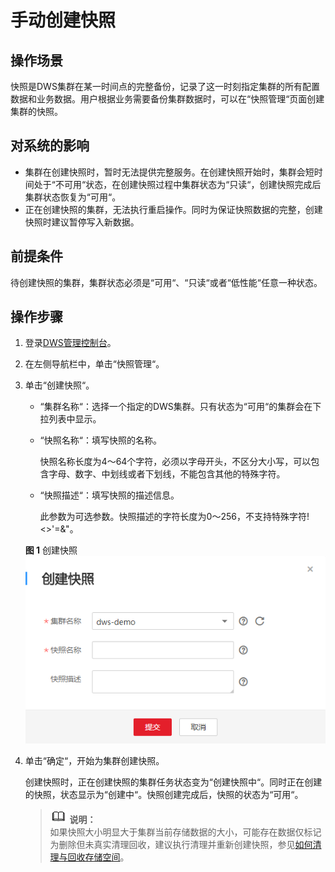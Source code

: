 # 手动创建快照<a name="dws_01_0028"></a>

## 操作场景<a name="section43782126162722"></a>

快照是DWS集群在某一时间点的完整备份，记录了这一时刻指定集群的所有配置数据和业务数据。用户根据业务需要备份集群数据时，可以在“快照管理“页面创建集群的快照。

## 对系统的影响<a name="section58322299102818"></a>

-   集群在创建快照时，暂时无法提供完整服务。在创建快照开始时，集群会短时间处于“不可用“状态，在创建快照过程中集群状态为“只读“，创建快照完成后集群状态恢复为“可用“。
-   正在创建快照的集群，无法执行重启操作。同时为保证快照数据的完整，创建快照时建议暂停写入新数据。

## 前提条件<a name="section45319154111313"></a>

待创建快照的集群，集群状态必须是“可用“、“只读“或者“低性能“任意一种状态。

## 操作步骤<a name="section42775510105343"></a>

1.  登录[DWS管理控制台](https://console.huaweicloud.com/dws)。
2.  在左侧导航栏中，单击“快照管理“。
3.  单击“创建快照“。

    -   “集群名称“：选择一个指定的DWS集群。只有状态为“可用“的集群会在下拉列表中显示。
    -   “快照名称“：填写快照的名称。

        快照名称长度为4～64个字符，必须以字母开头，不区分大小写，可以包含字母、数字、中划线或者下划线，不能包含其他的特殊字符。

    -   “快照描述“：填写快照的描述信息。

        此参数为可选参数。快照描述的字符长度为0～256，不支持特殊字符!<\>'=&"。


    **图 1**  创建快照<a name="fig1035251145610"></a>  
    ![](figures/创建快照.png "创建快照")

4.  单击“确定“，开始为集群创建快照。

    创建快照时，正在创建快照的集群任务状态变为“创建快照中“。同时正在创建的快照，状态显示为“创建中“。快照创建完成后，快照的状态为“可用“。

    >![](public_sys-resources/icon-note.gif) **说明：**   
    >如果快照大小明显大于集群当前存储数据的大小，可能存在数据仅标记为删除但未真实清理回收，建议执行清理并重新创建快照，参见[如何清理与回收存储空间](https://support.huaweicloud.com/dws_faq/dws_03_0033.html)。  


